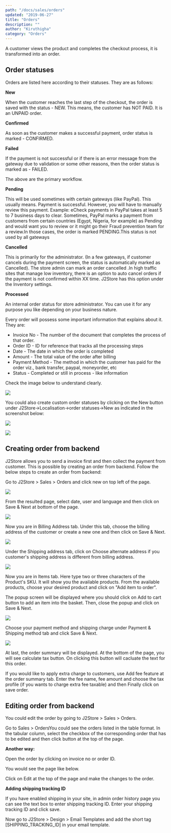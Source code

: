 ```yaml
---
path: "/docs/sales/orders"
updated: "2019-06-27"
title: "Orders"
description: ""
author: "Kiruthigha"
category: "Orders"
---
```


A customer views the product and completes the checkout process, it is transformed into an order.

## Order statuses

Orders are listed here according to their statuses. They are as follows:

**New**

When the customer reaches the last step of the checkout, the order is saved with the status - NEW. This means, the customer has NOT PAID. It is an UNPAID order.

**Confirmed**

As soon as the customer makes a successful payment, order status is marked - CONFIRMED.

**Failed**

If the payment is not successful or if there is an error message from the gateway due to validation or some other reasons, then the order status is marked as - FAILED.

The above are the primary workflow.

**Pending**

This will be used sometimes with certain gateways (like PayPal). This usually means. Payment is successful. However, you will have to manually review this payment. Example: eCheck payments in PayPal takes at least 5 to 7 business days to clear. Sometimes, PayPal marks a payment from customers from certain countries (Egypt, Nigeria, for example) as Pending and would want you to review or it might go their Fraud prevention team for a review.In those cases, the order is marked PENDING.This status is not used by all gateways

**Cancelled**

This is primarily for the administrator. (In a few gateways, if customer cancels during the payment screen, the status is automatically marked as Cancelled). The store admin can mark an order
cancelled .In high traffic sites that manage low inventory, there is an option to auto cancel orders if the payment is not confirmed within XX time. J2Store has this option under the Inventory settings.

**Processed**

An internal order status for store administrator. You can use it for any purpose you like depending on your business nature.

Every order will possess some important information that explains about it. They are:

- Invoice No - The number of the document that completes the process of that order.
- Order ID - ID for reference that tracks all the processing steps
- Date - The date in which the order is completed
- Amount - The total value of the order after billing
- Payment Method - The method in which the customer has paid for the order viz., bank transfer, paypal, moneyorder, etc
- Status - Completed or still in process - like information



Check the image below to understand clearly.

![](https://raw.githubusercontent.com/j2store/doc-images/master//sales/Orders/order_01.png)

You could also create custom order statuses by clicking on the New button under J2Store-&gt;Localisation-&gt;order statuses-&gt;New as indicated in the screenshot below:

![](https://raw.githubusercontent.com/j2store/doc-images/master//sales/Orders/order_02.png)

![](https://raw.githubusercontent.com/j2store/doc-images/master//sales/Orders/order_03.png)


## Creating order from backend

J2Store allows you to send a invoice first and then collect the payment from customer. This is possible by creating an order from backend. Follow the below steps to create an order from backend:

Go to J2Store > Sales > Orders and click new on top left of the page.

![](https://raw.githubusercontent.com/j2store/doc-images/master//sales/Orders/order_04.png)

From the resulted page, select date, user and language and then click on Save &amp; Next at bottom of the page.

![](https://raw.githubusercontent.com/j2store/doc-images/master//sales/Orders/order_05.png)

Now you are in Billing Address tab. Under this tab, choose the billing address of the customer or create a new one and then click on Save &amp; Next.

![](https://raw.githubusercontent.com/j2store/doc-images/master//sales/Orders/order_06.png)

Under the Shipping address tab, click on Choose alternate address if you customer's shipping address is different from billing address.

![](https://raw.githubusercontent.com/j2store/doc-images/master//sales/Orders/order_07.png)


Now you are in Items tab. Here type two or three characters of the Product's SKU. It will show you the available products. From the available products, choose your desired product and click on "Add item to order".


The popup screen will be displayed where you should click on Add to cart button to add an item into the basket. Then, close the popup and click on Save &amp; Next.

![](https://raw.githubusercontent.com/j2store/doc-images/master//sales/Orders/order_08.png)

Choose your payment method and shipping charge under Payment &amp; Shipping method tab and click Save &amp; Next.

![](https://raw.githubusercontent.com/j2store/doc-images/master//sales/Orders/order_07.png)

At last, the order summary will be displayed. At the bottom of the page, you will see calculate tax button. On clicking this button will cacluate the text for this order.

If you would like to apply extra charge to customers, use Add fee feature at the order summary tab. Enter the fee name, fee amount and choose the tax profile (if you wants to charge extra fee taxable) and then Finally click on save order.



## Editing order from backend

You could edit the order by going to J2Store > Sales > Orders.

Go to Sales > OrdersYou could see the orders listed in the table format. In the tabular column, select the checkbox of the corresponding order that has to be edited and then click button at the top of the page.



**Another way:**

Open the order by clicking on invoice no or order ID.


You would see the page like below.


Click on Edit at the top of the page and make the changes to the order.

**Adding shipping tracking ID**

If you have enabled shipping in your site, in admin order history page you can see the text box to enter shipping tracking ID. Enter your shipping tracking ID and click save.


Now go to J2Store &gt; Design &gt; Email Templates and add the short tag [SHIPPING_TRACKING_ID] in your email template.










